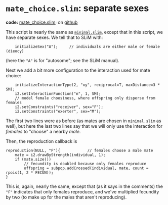 # `mate_choice.slim`: separate sexes

**code:** [mate_choice.slim](mate_choice.slim);
on [github](https://github.com/kr-colab/spatial_sims_standard/blob/main/mate_choice/mate_choice.slim)

This script is nearly the same as [`minimal.slim`](../minimal.html),
except that in this script, we have separate sexes.
We tell that to SLiM with:
```
	initializeSex("A");		// individuals are either male or female (dieocy)
```
(here the `"A"` is for "autosome"; see the SLiM manual).

Next we add a bit more configuration to the interaction used for mate choice:
```
	initializeInteractionType(2, "xy", reciprocal=T, maxDistance=3 * SM);
	i2.setInteractionFunction("n", 1, SM);
	// model female choosiness, where offspring only disperse from females
	i2.setConstraints("receiver", sex="F");
	i2.setConstraints("exerter", sex="M");
```
The first two lines were as before (as mates are chosen in `minimal.slim` as well),
but here the last two lines say that we will only use the interaction
for *females* to "choose" a nearby *male*.

Then, the reproduction callback is
```
reproduction(NULL, "F"){			// females choose a male mate
	mate = i2.drawByStrength(individual, 1);
	if (mate.size()) 
		// fecundity is doubled because only females reproduce
		offspring = subpop.addCrossed(individual, mate, count = rpois(1, 2 * FECUN));
}
```
This is, again, nearly the same, except that (as it says in the comments)
the `"F"` indicates that only females reproduce,
and we've multiplied fecundity by two
(to make up for the males that aren't reproducing).
